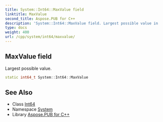 ```yaml
---
title: System::Int64::MaxValue field
linktitle: MaxValue
second_title: Aspose.PUB for C++
description: 'System::Int64::MaxValue field. Largest possible value in C++.'
type: docs
weight: 400
url: /cpp/system/int64/maxvalue/
---
```

## MaxValue field


Largest possible value.

```cpp
static int64_t System::Int64::MaxValue
```

## See Also

* Class [Int64](../)
* Namespace [System](../../)
* Library [Aspose.PUB for C++](../../../)
